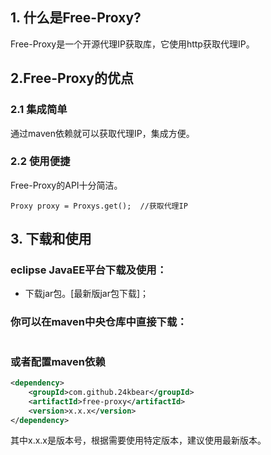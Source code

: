 ## 1. 什么是Free-Proxy?

Free-Proxy是一个开源代理IP获取库，它使用http获取代理IP。

##  

## 2.Free-Proxy的优点

###  

### 2.1 集成简单

通过maven依赖就可以获取代理IP，集成方便。

###  

### 2.2 使用便捷

Free-Proxy的API十分简洁。

```
Proxy proxy = Proxys.get();  //获取代理IP

```

###  


## 3. 下载和使用

###  

### eclipse JavaEE平台下载及使用：

- 下载jar包。[最新版jar包下载]；

###  

### 你可以在maven中央仓库中直接下载：

```

```

###  

### 或者配置maven依赖

```xml
<dependency>
    <groupId>com.github.24kbear</groupId>
    <artifactId>free-proxy</artifactId>
    <version>x.x.x</version>
</dependency>
```

其中x.x.x是版本号，根据需要使用特定版本，建议使用最新版本。
